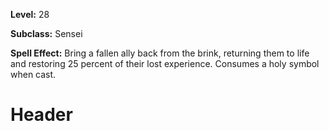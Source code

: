 <!-- TITLE: Skill: Rekindle -->
<!-- SUBTITLE:  -->

**Level:** 28

**Subclass:** Sensei

**Spell Effect:** Bring a fallen ally back from the brink, returning them to life and restoring 25 percent of their lost experience.  Consumes a holy symbol when cast.

# Header